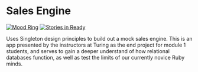 # Sales Engine
[![Mood Ring](http://moodring.black/repos/17/badge.svg)](http://moodring.black)
[![Stories in Ready](https://badge.waffle.io/indiesquidge/sales_engine.svg?label=ready&title=Ready)](http://waffle.io/indiesquidge/sales_engine)

Uses Singleton design principles to build out a mock sales engine. This is an app presented by the instructors at Turing as the end project for module 1 students, and serves to gain a deeper understand of how relational databases function, as well as test the limits of our currently novice Ruby minds.
